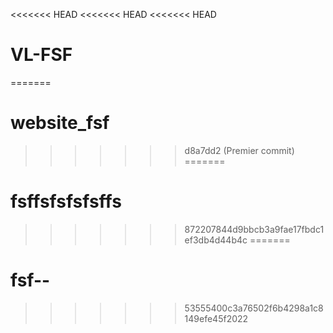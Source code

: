 <<<<<<< HEAD
<<<<<<< HEAD
<<<<<<< HEAD
# VL-FSF
=======
# website_fsf
>>>>>>> d8a7dd2 (Premier commit)
=======
# fsffsfsfsfsffs
>>>>>>> 872207844d9bbcb3a9fae17fbdc1ef3db4d44b4c
=======
# fsf--
>>>>>>> 53555400c3a76502f6b4298a1c8149efe45f2022
